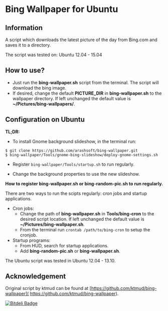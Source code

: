 Bing Wallpaper for Ubuntu
=================================

Information
-----------
A script which downloads the latest picture of the day from Bing.com and saves
it to a directory.

The script was tested on:
    Ubuntu 12.04 - 15.04


How to use?
-----------
* Just run the **bing-wallpaper.sh** script from the terminal. The script will
download the bing image.
* If desired, change the default **PICTURE_DIR** in **bing-wallpaper.sh** to the
wallpaper directory. If left unchanged the default value is
**~/Pictures/bing-wallpapers/**.

Configuration on Ubuntu
-----------------------
**TL;DR:**

* To install Gnome background slideshow, in the terminal run:

```
$ git clone https://github.com/arashsoft/bing-wallpaper.git
$ bing-wallpaper/Tools/gnome-bing-slideshow/deploy-gnome-settings.sh
```

* Register `bing-wallpaper/Tools/startup.sh` to run regularly.

* Change the background properties to use the new slideshow.

**How to register bing-wallpaper.sh or bing-random-pic.sh to run regularly.**

There are two ways to run the scipts regularly: cron jobs and startup
applications.
* Cron jobs:
  * Change the path of **bing-wallpaper.sh** in **Tools/bing-cron** to the
    desired script location. If left unchanged the default value is
    **~/Pictures/bing-wallpaper.sh**.
  * From the terminal run `crontab /path/to/bing-cron` to setup the cronjob.
* Startup programs:
  * From HUD, search for startup applications.
  * Add **bing-random-pic.sh** or **bing-wallpaper.sh**.

The Ubuntu script was tested in Ubuntu 12.04 - 13.10.

Acknowledgement
---------------
Original script by ktmud can be found at
[https://github.com/ktmud/bing-wallpaper](
https://github.com/ktmud/bing-wallpaper).


[![Bitdeli Badge](https://d2weczhvl823v0.cloudfront.net/thejandroman/bing-wallpaper/trend.png)](https://bitdeli.com/free "Bitdeli Badge")

